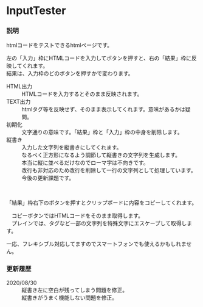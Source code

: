# InputTester
<h3>説明</h3>
<p>htmlコードをテストできるhtmlページです。</p>
<p>
左の「入力」枠にHTMLコードを入力してボタンを押すと、右の「結果」枠に反映してくれます。<br>
結果は、入力枠のどのボタンを押すかで変わります。
</p>
<dl>
  <dt>HTML出力</dt>
  <dd>HTMLコードを入力するとそのまま反映されます。</dd>
  <dt>TEXT出力</dt>
  <dd>htmlタグ等を反映せず、そのまま表示してくれます。意味があるかは疑問。</dd>
  <dt>初期化</dt>
  <dd>文字通りの意味です。「結果」枠と「入力」枠の中身を削除します。</dd>
  <dt>縦書き</dt>
  <dd>
    入力した文字列を縦書きにしてくれます。<br>
    なるべく正方形になるよう調節して縦書きの文字列を生成します。<br>
    本当に縦に並べるだけなのでローマ字は不向きです。<br>
    改行も非対応のため改行を削除して一行の文字列として処理しています。今後の更新課題です。
  </dd>
</dl>
<br>
<p>「結果」枠右下のボタンを押すとクリップボードに内容をコピーしてくれます。</p>
<p>
　コピーボタンではHTMLコードをそのまま取得します。<br>
　プレインでは、タグなど一部の文字列を特殊文字にエスケープして取得します。
</p>
<p>
  一応、フレキシブル対応してますのでスマートフォンでも使えるかもしれません。
</p>
<h3>更新履歴</h3>
<dl>
  <dt>2020/08/30</dt>
  <dd>縦書き左に空白が残ってしまう問題を修正。</dd>
  <dd>縦書きがうまく機能しない問題を修正。</dd>
</dl>
